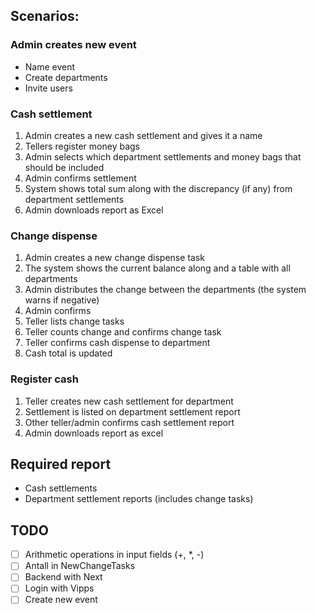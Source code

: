 ## Scenarios:

### Admin creates new event

- Name event
- Create departments
- Invite users

### Cash settlement

1. Admin creates a new cash settlement and gives it a name
2. Tellers register money bags
3. Admin selects which department settlements and money bags that should be included
4. Admin confirms settlement
5. System shows total sum along with the discrepancy (if any) from department settlements
6. Admin downloads report as Excel

### Change dispense

1. Admin creates a new change dispense task
2. The system shows the current balance along and a table with all departments
3. Admin distributes the change between the departments (the system warns if negative)
4. Admin confirms
5. Teller lists change tasks
6. Teller counts change and confirms change task
7. Teller confirms cash dispense to department
8. Cash total is updated

### Register cash

1. Teller creates new cash settlement for department
2. Settlement is listed on department settlement report
3. Other teller/admin confirms cash settlement report
4. Admin downloads report as excel

## Required report

- Cash settlements
- Department settlement reports (includes change tasks)

## TODO

- [ ] Arithmetic operations in input fields (+, \*, -)
- [ ] Antall in NewChangeTasks
- [ ] Backend with Next
- [ ] Login with Vipps
- [ ] Create new event
